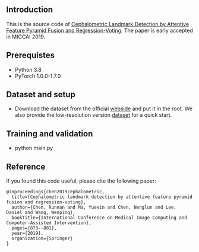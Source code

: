 ## Introduction
This is the source code of [Cephalometric Landmark Detection by Attentive Feature Pyramid Fusion and Regression-Voting](https://arxiv.org/pdf/1908.08841.pdf). The paper is early accepted in MICCAI 2019.



## Prerequistes
- Python 3.8
- PyTorch 1.0.0-1.7.0

## Dataset and setup
- Download the dataset from the official [webside](https://figshare.com/s/37ec464af8e81ae6ebbf) and put it in the root. We also provide the low-resolution version [dataset](https://drive.google.com/file/d/1fGoaoZbp04NVi41jcEoEmbbCxrUcpjUO/view?usp=sharing) for a quick start.

## Training and validation
- python main.py

## Reference

If you found this code useful, please cite the following paper:

```
@inproceedings{chen2019cephalometric,
  title={Cephalometric landmark detection by attentive feature pyramid fusion and regression-voting},
  author={Chen, Runnan and Ma, Yuexin and Chen, Nenglun and Lee, Daniel and Wang, Wenping},
  booktitle={International Conference on Medical Image Computing and Computer-Assisted Intervention},
  pages={873--881},
  year={2019},
  organization={Springer}
}
```
